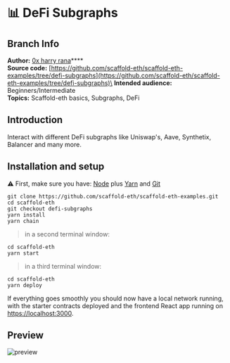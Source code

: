 # 📊 DeFi Subgraphs

## Branch Info

**Author:** [0x harry rana](https://github.com/harryranakl)****\
**Source code:** [https://github.com/scaffold-eth/scaffold-eth-examples/tree/defi-subgraphs](https://github.com/scaffold-eth/scaffold-eth-examples/tree/defi-subgraphs)\
**Intended audience:** Beginners/Intermediate\
**Topics:** Scaffold-eth basics, Subgraphs, DeFi

## Introduction

Interact with different DeFi subgraphs like Uniswap's, Aave, Synthetix, Balancer and many more.

## Installation and setup

⚠️ First, make sure you have: [Node](https://nodejs.org/dist/latest-v12.x/) plus [Yarn](https://classic.yarnpkg.com/en/docs/install/) and [Git](https://git-scm.com/downloads)

```
git clone https://github.com/scaffold-eth/scaffold-eth-examples.git
cd scaffold-eth
git checkout defi-subgraphs
yarn install
yarn chain
```

> in a second terminal window:

```
cd scaffold-eth
yarn start
```

> in a third terminal window:

```
cd scaffold-eth
yarn deploy
```

If everything goes smoothly you should now have a local network running, with the starter contracts deployed and the frontend React app running on [https://localhost:3000](https://localhost:3000/).

## Preview

![preview](https://user-images.githubusercontent.com/35558569/123731168-36d73900-d8ca-11eb-9f83-d8076f894eb0.png)

##
